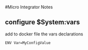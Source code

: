 #Micro Integrator Notes




## configure $System:vars

add to docker file the vars declarations

```
ENV Var=MyConfigValue
```
